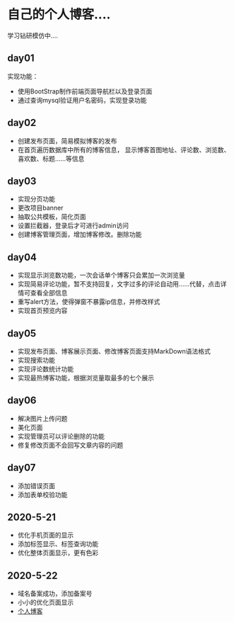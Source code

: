 # 自己的个人博客....

学习钻研模仿中....

## day01
实现功能：
* 使用BootStrap制作前端页面导航栏以及登录页面
* 通过查询mysql验证用户名密码，实现登录功能

## day02
* 创建发布页面，简易模拟博客的发布
* 在首页遍历数据库中所有的博客信息，
显示博客首图地址、评论数、浏览数、喜欢数、标题……等信息

## day03
* 实现分页功能
* 更改项目banner
* 抽取公共模板，简化页面
* 设置拦截器，登录后才可进行admin访问
* 创建博客管理页面，增加博客修改。删除功能

## day04
* 实现显示浏览数功能，一次会话单个博客只会累加一次浏览量
* 实现简易评论功能，暂不支持回复，文字过多的评论自动用……代替，点击详情可查看全部信息
* 重写alert方法，使得弹窗不暴露ip信息，并修改样式
* 实现首页预览内容

## day05
* 实现发布页面、博客展示页面、修改博客页面支持MarkDown语法格式
* 实现搜索功能
* 实现评论数统计功能
* 实现最热博客功能，根据浏览量取最多的七个展示

## day06
* 解决图片上传问题
* 美化页面
* 实现管理员可以评论删除的功能
* 修复修改页面不会回写文章内容的问题

## day07
* 添加错误页面
* 添加表单校验功能

## 2020-5-21
* 优化手机页面的显示
* 添加标签显示、标签查询功能
* 优化整体页面显示，更有色彩

## 2020-5-22
* 域名备案成功，添加备案号
* 小小的优化页面显示
* [个人博客](http://blog.yzxupup.top/)
